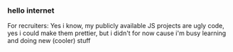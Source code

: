 ### hello internet

For recruiters: 
Yes i know, my publicly available JS projects are ugly code, yes i could make them prettier, 
but i didn't for now cause i'm busy learning and doing new (cooler) stuff 

